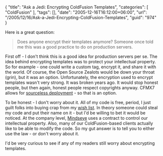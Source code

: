 {
	"title": "Ask a Jedi: Encrypting ColdFusion Templates",
	"categories": [
		"ColdFusion"
	],
	"tags": [],
	"date": "2005-12-16T16:12:00+06:00",
	"url": "/2005/12/16/Ask-a-Jedi-Encrypting-ColdFusion-Templates",
	"guid": "974"
}

Here is a great question:

<blockquote>
Does anyone encrypt their templates anymore? Someone once told me this was a good practice to do on production servers.
</blockquote>

First off - I don't think this is a good idea for production servers per se. The idea behind encrypting templates was to protect your intellectual property. So for example - one could write a custom tag, encrypt it, and share it with the world. Of course, the Open Source Zealots would be down your throat (grin), but it was an option. Unfortunately, the encryption used to encrypt templates wasn't very strong. It was broken years ago. It would stop honest people, but then again, honest people respect copyrights anyway. CFMX7 allows for <a href="http://www.macromedia.com/software/coldfusion/productinfo/features/static_tour/deployment/#pf3">sourceless deployment</a> - so that is an option. 

To be honest - I don't worry about it. All of my code is free, period, I just guilt folks into buying crap from my <a href="http://www.amazon.com/o/registry/2TCL1D08EZEYE">wish list</a>. In theory someone could steal my code and put their name on it - but I'd be willing to bet it would be noticed. At the company level, <a href="http://www.mindseye.com">Mindseye</a> uses a contract to control our intellectual property. Also, many of our ColdFusion-based clients actually like to be able to modify the code. So my gut answer is to tell you to either use the law - or don't worry about it.

I'd be very curious to see if any of my readers still worry about encrypting templates.